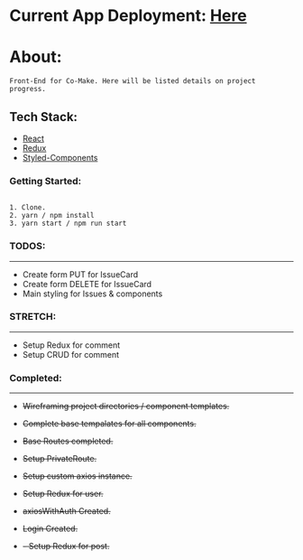 # Current App Deployment: [Here](https://frontend.co-make.now.sh/)

# About:
```
Front-End for Co-Make. Here will be listed details on project progress.
```

## Tech Stack:
- [React](https://reactjs.org/)
- [Redux](https://redux.js.org/)
- [Styled-Components](https://www.styled-components.com/)

### Getting Started:
```

1. Clone.
2. yarn / npm install
3. yarn start / npm run start
```

### TODOS:
---
- Create form PUT for IssueCard
- Create form DELETE for IssueCard
- Main styling for Issues & components

### STRETCH:
---
- Setup Redux for comment
- Setup CRUD for comment

### Completed:
---
- ~~Wireframing project directories / component templates.~~

- ~~Complete base tempalates for all components.~~

- ~~Base Routes completed.~~

- ~~Setup PrivateRoute.~~

- ~~Setup custom axios instance.~~

- ~~Setup Redux for user.~~

- ~~axiosWithAuth Created.~~

- ~~Login Created.~~

- ~~- Setup Redux for post.~~